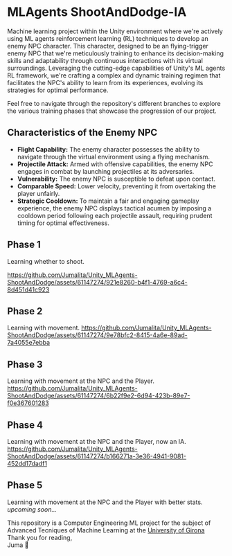 # MLAgents ShootAndDodge-IA
Machine learning project within the Unity environment where we're actively using ML agents reinforcement learning (RL) techniques to develop an enemy NPC character. This character, designed to be an flying-trigger enemy NPC that we're meticulously training to enhance its decision-making skills and adaptability through continuous interactions with its virtual surroundings. Leveraging the cutting-edge capabilities of Unity's ML agents RL framework, we're crafting a complex and dynamic training regimen that facilitates the NPC's ability to learn from its experiences, evolving its strategies for optimal performance. 

Feel free to navigate through the repository's different branches to explore the various training phases that showcase the progression of our project.

## Characteristics of the Enemy NPC
- **Flight Capability:** The enemy character possesses the ability to navigate through the virtual environment using a flying mechanism.
- **Projectile Attack:** Armed with offensive capabilities, the enemy NPC engages in combat by launching projectiles at its adversaries.
- **Vulnerability:** The enemy NPC is susceptible to defeat upon contact.
- **Comparable Speed:** Lower velocity, preventing it from overtaking the player unfairly.
- **Strategic Cooldown:** To maintain a fair and engaging gameplay experience, the enemy NPC displays tactical acumen by imposing a cooldown period following each projectile assault, requiring prudent timing for optimal effectiveness.

## Phase 1
Learning whether to shoot.

https://github.com/Jumalita/Unity_MLAgents-ShootAndDodge/assets/61147274/921e8260-b4f1-4769-a6c4-8d451d41c923

## Phase 2
Learning with movement.
https://github.com/Jumalita/Unity_MLAgents-ShootAndDodge/assets/61147274/9e78bfc2-8415-4a6e-89ad-7a4055e7ebba

## Phase 3
Learning with movement at the NPC and the Player.
https://github.com/Jumalita/Unity_MLAgents-ShootAndDodge/assets/61147274/6b22f9e2-6d94-423b-89e7-f0e367601283

## Phase 4
Learning with movement at the NPC and the Player, now an IA.
https://github.com/Jumalita/Unity_MLAgents-ShootAndDodge/assets/61147274/b166271a-3e36-4941-9081-452dd17dadf1

## Phase 5
Learning with movement at the NPC and the Player with better stats.
_upcoming soon..._

This repository is a Computer Engineering ML project for the subject of Advanced Tecniques of Machine Learning at the [University of Girona](https://www.udg.edu/en/)
<br />
Thank you for reading, <br />
Juma :yellow_heart:
